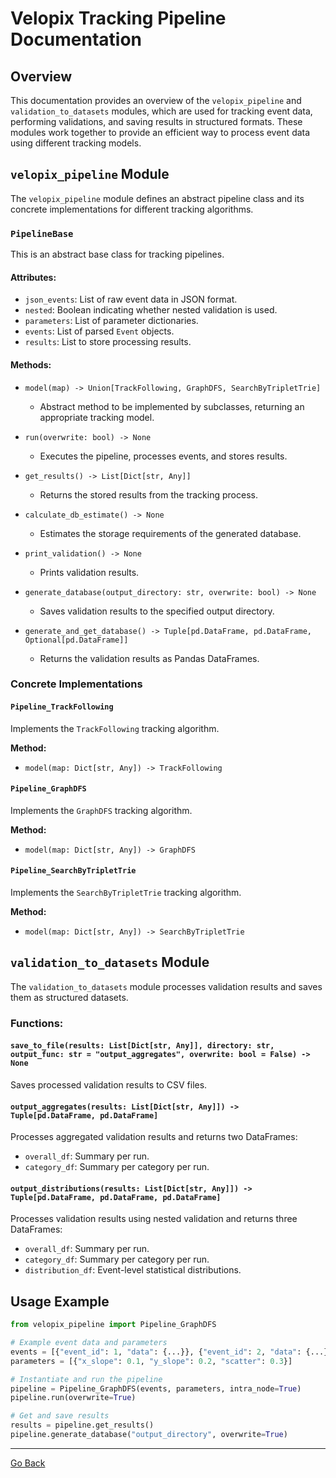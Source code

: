 # Velopix Tracking Pipeline Documentation

## Overview
This documentation provides an overview of the `velopix_pipeline` and `validation_to_datasets` modules, which are used for tracking event data, performing validations, and saving results in structured formats. These modules work together to provide an efficient way to process event data using different tracking models.

## `velopix_pipeline` Module

The `velopix_pipeline` module defines an abstract pipeline class and its concrete implementations for different tracking algorithms.

### `PipelineBase`
This is an abstract base class for tracking pipelines.

#### **Attributes:**
- `json_events`: List of raw event data in JSON format.
- `nested`: Boolean indicating whether nested validation is used.
- `parameters`: List of parameter dictionaries.
- `events`: List of parsed `Event` objects.
- `results`: List to store processing results.

#### **Methods:**
- `model(map) -> Union[TrackFollowing, GraphDFS, SearchByTripletTrie]`
  - Abstract method to be implemented by subclasses, returning an appropriate tracking model.

- `run(overwrite: bool) -> None`
  - Executes the pipeline, processes events, and stores results.

- `get_results() -> List[Dict[str, Any]]`
  - Returns the stored results from the tracking process.

- `calculate_db_estimate() -> None`
  - Estimates the storage requirements of the generated database.

- `print_validation() -> None`
  - Prints validation results.

- `generate_database(output_directory: str, overwrite: bool) -> None`
  - Saves validation results to the specified output directory.

- `generate_and_get_database() -> Tuple[pd.DataFrame, pd.DataFrame, Optional[pd.DataFrame]]`
  - Returns the validation results as Pandas DataFrames.

### Concrete Implementations

#### `Pipeline_TrackFollowing`
Implements the `TrackFollowing` tracking algorithm.

**Method:**
- `model(map: Dict[str, Any]) -> TrackFollowing`

#### `Pipeline_GraphDFS`
Implements the `GraphDFS` tracking algorithm.

**Method:**
- `model(map: Dict[str, Any]) -> GraphDFS`

#### `Pipeline_SearchByTripletTrie`
Implements the `SearchByTripletTrie` tracking algorithm.

**Method:**
- `model(map: Dict[str, Any]) -> SearchByTripletTrie`

## `validation_to_datasets` Module

The `validation_to_datasets` module processes validation results and saves them as structured datasets.

### **Functions:**

#### `save_to_file(results: List[Dict[str, Any]], directory: str, output_func: str = "output_aggregates", overwrite: bool = False) -> None`
Saves processed validation results to CSV files.

#### `output_aggregates(results: List[Dict[str, Any]]) -> Tuple[pd.DataFrame, pd.DataFrame]`
Processes aggregated validation results and returns two DataFrames:
- `overall_df`: Summary per run.
- `category_df`: Summary per category per run.

#### `output_distributions(results: List[Dict[str, Any]]) -> Tuple[pd.DataFrame, pd.DataFrame, pd.DataFrame]`
Processes validation results using nested validation and returns three DataFrames:
- `overall_df`: Summary per run.
- `category_df`: Summary per category per run.
- `distribution_df`: Event-level statistical distributions.

## Usage Example

```python
from velopix_pipeline import Pipeline_GraphDFS

# Example event data and parameters
events = [{"event_id": 1, "data": {...}}, {"event_id": 2, "data": {...}}]
parameters = [{"x_slope": 0.1, "y_slope": 0.2, "scatter": 0.3}]

# Instantiate and run the pipeline
pipeline = Pipeline_GraphDFS(events, parameters, intra_node=True)
pipeline.run(overwrite=True)

# Get and save results
results = pipeline.get_results()
pipeline.generate_database("output_directory", overwrite=True)
```
---
[Go Back](./velopix_tracking.md)